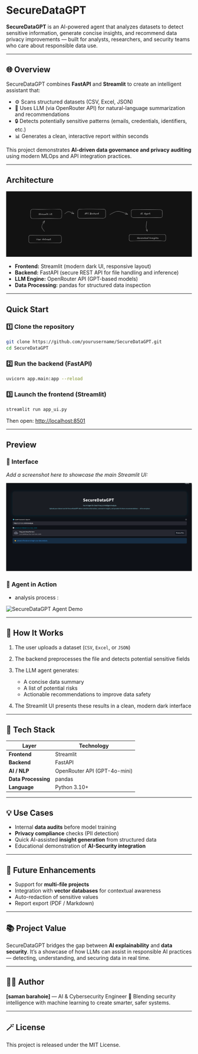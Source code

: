 
# SecureDataGPT

**SecureDataGPT** is an AI-powered agent that analyzes datasets to detect sensitive information, generate concise insights, and recommend data privacy improvements — built for analysts, researchers, and security teams who care about responsible data use.

---

## 🌐 Overview

SecureDataGPT combines **FastAPI** and **Streamlit** to create an intelligent assistant that:
- ⚙️ Scans structured datasets (CSV, Excel, JSON)
- 🧠 Uses LLM (via OpenRouter API) for natural-language summarization and recommendations
- 🔒 Detects potentially sensitive patterns (emails, credentials, identifiers, etc.)
- 📊 Generates a clean, interactive report within seconds

This project demonstrates **AI-driven data governance and privacy auditing** using modern MLOps and API integration practices.

---

##  Architecture

![SecureDataGPT Agent Demo](assets/Architecture.png)

- **Frontend:** Streamlit (modern dark UI, responsive layout)
- **Backend:** FastAPI (secure REST API for file handling and inference)
- **LLM Engine:** OpenRouter API (GPT-based models)
- **Data Processing:** pandas for structured data inspection

---

##  Quick Start

### 1️⃣ Clone the repository
```bash
git clone https://github.com/yourusername/SecureDataGPT.git
cd SecureDataGPT
````

### 2️⃣ Run the backend (FastAPI)

```bash
uvicorn app.main:app --reload
```

### 3️⃣ Launch the frontend (Streamlit)

```bash
streamlit run app_ui.py
```

Then open: [http://localhost:8501](http://localhost:8501)

---

## Preview

### 🔹 Interface

*Add a screenshot here to showcase the main Streamlit UI:*


![SecureDataGPT UI Screenshot](assets/securedata_ui.png)


### 🔹 Agent in Action

* analysis process :


![SecureDataGPT Agent Demo](assets/securedata_demo.gif)


---

## 🧠 How It Works

1. The user uploads a dataset (`CSV`, `Excel`, or `JSON`)
2. The backend preprocesses the file and detects potential sensitive fields
3. The LLM agent generates:

   * A concise data summary
   * A list of potential risks
   * Actionable recommendations to improve data safety
4. The Streamlit UI presents these results in a clean, modern dark interface

---

## 🧰 Tech Stack

| Layer               | Technology                   |
| ------------------- | ---------------------------- |
| **Frontend**        | Streamlit                    |
| **Backend**         | FastAPI                      |
| **AI / NLP**        | OpenRouter API (GPT-4o-mini) |
| **Data Processing** | pandas                       |
| **Language**        | Python 3.10+                 |

---

## 💡 Use Cases

* Internal **data audits** before model training
* **Privacy compliance** checks (PII detection)
* Quick AI-assisted **insight generation** from structured data
* Educational demonstration of **AI-Security integration**

---

## 🧭 Future Enhancements

* Support for **multi-file projects**
* Integration with **vector databases** for contextual awareness
* Auto-redaction of sensitive values
* Report export (PDF / Markdown)

---

## 📚 Project Value

SecureDataGPT bridges the gap between **AI explainability** and **data security**.
It’s a showcase of how LLMs can assist in responsible AI practices — detecting, understanding, and securing data in real time.

---

## 🧑‍💻 Author

**[saman barahoie]** — AI & Cybersecurity Engineer
💬 Blending security intelligence with machine learning to create smarter, safer systems.

---

## 🪄 License

This project is released under the MIT License.



